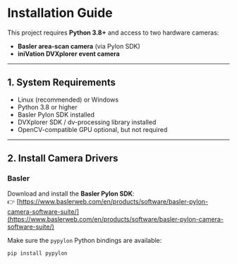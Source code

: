 # Installation Guide

This project requires **Python 3.8+** and access to two hardware cameras:

- **Basler area-scan camera** (via Pylon SDK)
- **iniVation DVXplorer event camera**

---

## 1. System Requirements
- Linux (recommended) or Windows
- Python 3.8 or higher
- Basler Pylon SDK installed
- DVXplorer SDK / dv-processing library installed
- OpenCV-compatible GPU optional, but not required

---

## 2. Install Camera Drivers

### Basler
Download and install the **Basler Pylon SDK**:  
👉 [https://www.baslerweb.com/en/products/software/basler-pylon-camera-software-suite/](https://www.baslerweb.com/en/products/software/basler-pylon-camera-software-suite/)

Make sure the `pypylon` Python bindings are available:
```bash
pip install pypylon
